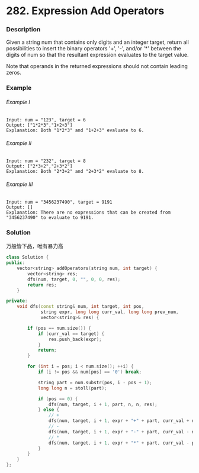 # 282. Expression Add Operators

### Description

Given a string num that contains only digits and an integer target, return all possibilities to insert the binary operators '+', '-', and/or '*' between the digits of num so that the resultant expression evaluates to the target value.

Note that operands in the returned expressions should not contain leading zeros.

### Example 

###### Example I

```
Input: num = "123", target = 6
Output: ["1*2*3","1+2+3"]
Explanation: Both "1*2*3" and "1+2+3" evaluate to 6.
```

###### Example II

```
Input: num = "232", target = 8
Output: ["2*3+2","2+3*2"]
Explanation: Both "2*3+2" and "2+3*2" evaluate to 8.
```

###### Example III

```
Input: num = "3456237490", target = 9191
Output: []
Explanation: There are no expressions that can be created from "3456237490" to evaluate to 9191.
```

### Solution

万般皆下品，唯有暴力高

```c++
class Solution {
public:
    vector<string> addOperators(string num, int target) {
        vector<string> res;
        dfs(num, target, 0, "", 0, 0, res);
        return res;
    }

private:
    void dfs(const string& num, int target, int pos,
             string expr, long long curr_val, long long prev_num,
             vector<string>& res) {

        if (pos == num.size()) {
            if (curr_val == target) {
                res.push_back(expr);
            }
            return;
        }

        for (int i = pos; i < num.size(); ++i) {
            if (i != pos && num[pos] == '0') break;

            string part = num.substr(pos, i - pos + 1);
            long long n = stoll(part);  

            if (pos == 0) {
                dfs(num, target, i + 1, part, n, n, res);
            } else {
                // +
                dfs(num, target, i + 1, expr + "+" + part, curr_val + n, n, res);
                // -
                dfs(num, target, i + 1, expr + "-" + part, curr_val - n, -n, res);
                // *
                dfs(num, target, i + 1, expr + "*" + part, curr_val - prev_num + prev_num * n, prev_num * n, res);
            }
        }
    }
};
```